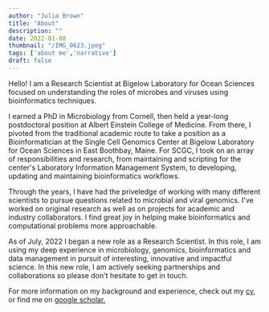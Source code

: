 ```yaml
---
author: "Julia Brown"
title: "About"
description: ""
date: 2022-01-08
thumbnail: "/IMG_0623.jpeg"
tags: ['about me','narrative']
draft: false
---
```


Hello! I am a Research Scientist at Bigelow Laboratory for Ocean Sciences focused on understanding the roles of microbes and viruses using bioinformatics techniques. 

 I earned a PhD in Microbiology from Cornell, then held a year-long postdoctoral position at Albert Einstein College of Medicine. From there, I pivoted from the traditional academic route to take a position as a Bioinformatician at the Single Cell Genomics Center at Bigelow Laboratory for Ocean Sciences in East Boothbay, Maine. For SCGC, I took on an array of responsibilities and research, from maintaining and scripting for the center's Laboratory Information Management System, to developing, updating and maintaining bioinformatics workflows.  

Through the years, I have had the priveledge of working with many different scientists to pursue questions related to microbial and viral genomics. I've worked on original research as well as on projects for academic and industry collaborators. I find great joy in helping make bioinformatics and computational problems more approachable. 

As of July, 2022 I began a new role as a Research Scientist. In this role, I am using my deep experience in microbiology, genomics, bioinformatics and data management in pursuit of interesting, innovative and impactful science. In this new role, I am actively seeking partnerships and collaborations so please don't hesitate to get in touch. 

For more information on my background and experience, check out my [cv](https://www.bigelow.org/files/cv/julia.pdf), or find me on [google scholar.](https://scholar.google.com/citations?user=rGsro4wAAAAJ&hl=en)